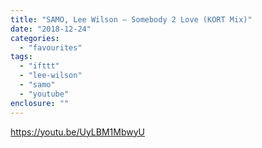 ```yaml
---
title: "SAMO, Lee Wilson – Somebody 2 Love (KORT Mix)"
date: "2018-12-24"
categories: 
  - "favourites"
tags: 
  - "ifttt"
  - "lee-wilson"
  - "samo"
  - "youtube"
enclosure: ""
---
```


https://youtu.be/UyLBM1MbwyU
